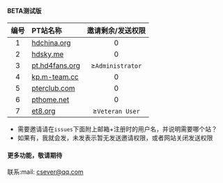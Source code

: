#### BETA测试版

|编号|PT站名称|邀请剩余/发送权限|
|:----:| :----  | :----:  |
| 1 | [hdchina.org](https://hdchina.org) | 0 |
| 2 | [hdsky.me](https://hdsky.me) | 0  |
| 3 | [pt.hd4fans.org](https://pt.hd4fans.org) | ≥`Administrator` |
| 4 | [kp.m-team.cc](https://kp.m-team.cc) | 0 |
| 5 | [pterclub.com](https://pterclub.com) |0|
| 6 | [pthome.net](https://pthome.net) |0|
| 7 | [et8.org](https://et8.org) |≥`Veteran User`|

>
  - 需要邀请请在`issues`下面附上邮箱+注册时的用户名，并说明需要哪个站？
  - 如果有，我就会发，未发表示暂无发送邀请权限，或者网站关闭发送权限

#### 更多功能，敬请期待

联系:mail: csever@qq.com
